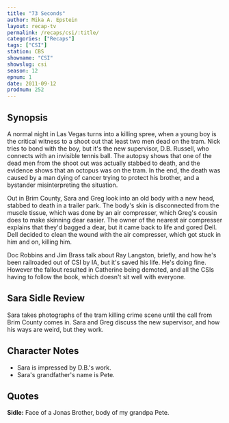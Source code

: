 ```yaml
---
title: "73 Seconds"
author: Mika A. Epstein
layout: recap-tv
permalink: /recaps/csi/:title/
categories: ["Recaps"]
tags: ["CSI"]
station: CBS
showname: "CSI"
showslug: csi
season: 12
epnum: 1  
date: 2011-09-12
prodnum: 252  
---
```


## Synopsis

A normal night in Las Vegas turns into a killing spree, when a young boy is the critical witness to a shoot out that least two men dead on the tram. Nick tries to bond with the boy, but it's the new supervisor, D.B. Russell, who connects with an invisible tennis ball. The autopsy shows that one of the dead men from the shoot out was actually stabbed to death, and the evidence shows that an octopus was on the tram. In the end, the death was caused by a man dying of cancer trying to protect his brother, and a bystander misinterpreting the situation.

Out in Brim County, Sara and Greg look into an old body with a new head, stabbed to death in a trailer park. The body's skin is disconnected from the muscle tissue, which was done by an air compresser, which Greg's cousin does to make skinning dear easier. The owner of the nearest air compresser explains that they'd bagged a dear, but it came back to life and gored Dell. Dell decided to clean the wound with the air compresser, which got stuck in him and on, killing him.

Doc Robbins and Jim Brass talk about Ray Langston, briefly, and how he's been railroaded out of CSI by IA, but it's saved his life. He's doing fine. However the fallout resulted in Catherine being demoted, and all the CSIs having to follow the book, which doesn't sit well with everyone.

## Sara Sidle Review

Sara takes photographs of the tram killing crime scene until the call from Brim County comes in. Sara and Greg discuss the new supervisor, and how his ways are weird, but they work.

## Character Notes

* Sara is impressed by D.B.'s work.  
* Sara's grandfather's name is Pete.

## Quotes

**Sidle:** Face of a Jonas Brother, body of my grandpa Pete.